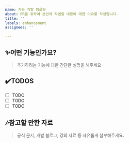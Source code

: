 ```yaml
---
name: 기능 개발 템플릿
about: PR을 위하여 본인이 작업할 내용에 대한 이슈를 작성합니다.
title: ''
labels: enhancement
assignees: ''

---
```


## ✨어떤 기능인가요?
>추가하려는 기능에 대한 간단한 설명을 해주세요

## ✔️TODOS
- [ ] TODO
- [ ] TODO
- [ ] TODO

## 🎶참고할 만한 자료
>공식 문서, 개발 블로그, 강의 자료 등 자유롭게 첨부해주세요.